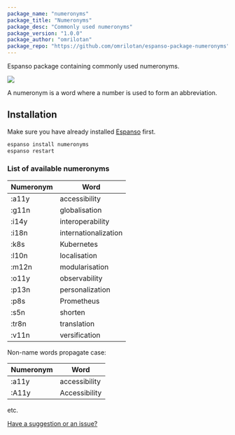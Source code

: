 ```yaml
---
package_name: "numeronyms"
package_title: "Numeronyms"
package_desc: "Commonly used numeronyms"
package_version: "1.0.0"
package_author: "omrilotan"
package_repo: "https://github.com/omrilotan/espanso-package-numeronyms"
---
```


Espanso package containing commonly used numeronyms.

![](https://user-images.githubusercontent.com/516342/103480613-efba3080-4ddd-11eb-869b-38545eb00b59.gif)

A numeronym is a word where a number is used to form an abbreviation.

## Installation

Make sure you have already installed [Espanso](https://espanso.org/install/) first.

```sh
espanso install numeronyms
espanso restart
```

### List of available numeronyms

| Numeronym | Word
| - | -
| :a11y | accessibility
| :g11n | globalisation
| :i14y | interoperability
| :i18n | internationalization
| :k8s | Kubernetes
| :l10n | localisation
| :m12n | modularisation
| :o11y | observability
| :p13n | personalization
| :p8s | Prometheus
| :s5n | shorten
| :tr8n | translation
| :v11n | versification

Non-name words propagate case:

| Numeronym | Word
| - | -
| :a11y | accessibility
| :A11y | Accessibility

etc.

[Have a suggestion or an issue?](https://github.com/omrilotan/espanso-package-numeronyms/issues/new/choose)
